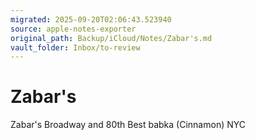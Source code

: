 ```yaml
---
migrated: 2025-09-20T02:06:43.523940
source: apple-notes-exporter
original_path: Backup/iCloud/Notes/Zabar's.md
vault_folder: Inbox/to-review
---
```

# Zabar's

Zabar's
Broadway and 80th
Best babka
(Cinnamon)
NYC
